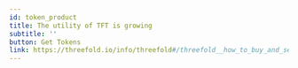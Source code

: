 ```yaml
---
id: token_product
title: The utility of TFT is growing 
subtitle: ''
button: Get Tokens
link: https://threefold.io/info/threefold#/threefold__how_to_buy_and_sell
---
```

